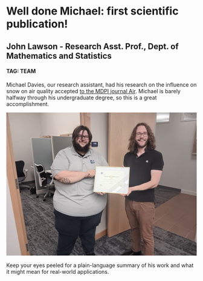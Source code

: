 # Well done Michael: first scientific publication!
## John Lawson - Research Asst. Prof., Dept. of Mathematics and Statistics
#### TAG: TEAM

Michael Davies, our research assistant, had his research on the influence on snow on air quality accepted [to the 
MDPI journal Air](https://www.mdpi.com/2813-4168/3/3/22). Michael is barely halfway through his undergraduate degree,
so this is a great accomplishment. 


[![Michael accepting a framed publisher certificate of publication](public/images/michael_certificate_mdpi-air.jpg)](public/images/michael_certificate_mdpi-air.jpg)

Keep your eyes peeled for a plain-language summary of his work and what it might mean for real-world applications.